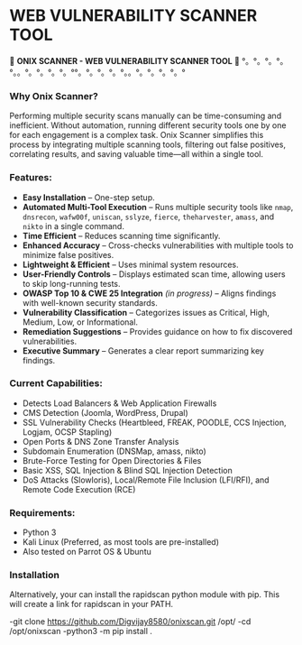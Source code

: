 # WEB VULNERABILITY SCANNER TOOL

🎷 **ONIX SCANNER - WEB VULNERABILITY SCANNER TOOL**  🎷
°。°。°。°。°。。°。°。°。°。°°。°。°。°。°。。°。°。°。°。°

### **Why Onix Scanner?**  
Performing multiple security scans manually can be time-consuming and inefficient. Without automation, running different security tools one by one for each engagement is a complex task. Onix Scanner simplifies this process by integrating multiple scanning tools, filtering out false positives, correlating results, and saving valuable time—all within a single tool.  

### **Features:**  
- **Easy Installation** – One-step setup.  
- **Automated Multi-Tool Execution** – Runs multiple security tools like `nmap`, `dnsrecon`, `wafw00f`, `uniscan`, `sslyze`, `fierce`, `theharvester`, `amass`, and `nikto` in a single command.  
- **Time Efficient** – Reduces scanning time significantly.  
- **Enhanced Accuracy** – Cross-checks vulnerabilities with multiple tools to minimize false positives.  
- **Lightweight & Efficient** – Uses minimal system resources.  
- **User-Friendly Controls** – Displays estimated scan time, allowing users to skip long-running tests.  
- **OWASP Top 10 & CWE 25 Integration** *(in progress)* – Aligns findings with well-known security standards.  
- **Vulnerability Classification** – Categorizes issues as Critical, High, Medium, Low, or Informational.  
- **Remediation Suggestions** – Provides guidance on how to fix discovered vulnerabilities.  
- **Executive Summary** – Generates a clear report summarizing key findings.  


### **Current Capabilities:**  
- Detects Load Balancers & Web Application Firewalls  
- CMS Detection (Joomla, WordPress, Drupal)  
- SSL Vulnerability Checks (Heartbleed, FREAK, POODLE, CCS Injection, Logjam, OCSP Stapling)  
- Open Ports & DNS Zone Transfer Analysis  
- Subdomain Enumeration (DNSMap, amass, nikto)  
- Brute-Force Testing for Open Directories & Files  
- Basic XSS, SQL Injection & Blind SQL Injection Detection  
- DoS Attacks (Slowloris), Local/Remote File Inclusion (LFI/RFI), and Remote Code Execution (RCE)  


### **Requirements:**  
- Python 3  
- Kali Linux (Preferred, as most tools are pre-installed)  
- Also tested on Parrot OS & Ubuntu  

### **Installation** ###
Alternatively, your can install the rapidscan python module with pip. This will create a link for rapidscan in your PATH.

-git clone https://github.com/Digvijay8580/onixscan.git /opt/
-cd /opt/onixscan
-python3 -m pip install .
